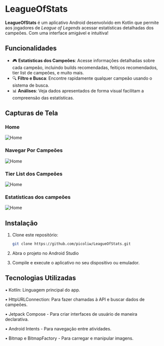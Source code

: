 # LeagueOfStats

**LeagueOfStats** é um aplicativo Android desenvolvido em Kotlin que permite aos jogadores de *League of Legends* acessar estatísticas detalhadas dos campeões. Com uma interface amigável e intuitiva!

## Funcionalidades

- 🎮 **Estatísticas dos Campeões**: Acesse informações detalhadas sobre cada campeão, incluindo builds recomendadas, feitiços recomendados, tier list de campeões, e muito mais.
- 🔍 **Filtro e Busca**: Encontre rapidamente qualquer campeão usando o sistema de busca.
- 📊 **Análises**: Veja dados apresentados de forma visual facilitam a compreensão das estatísticas.

## Capturas de Tela

### Home

![Home](https://i.imgur.com/IPAOIU9.png)

### Navegar Por Campeões

![Home](https://i.imgur.com/CUERD4T.png)

### Tier List dos Campeões

![Home](https://i.imgur.com/3lmreCq.png)

### Estatísticas dos campeões

![Home](https://i.imgur.com/ELSwoAh.png)
## Instalação

1. Clone este repositório:
   ```bash
   git clone https://github.com/picoliw/LeagueOfStats.git
   
2. Abra o projeto no Android Studio

3. Compile e execute o aplicativo no seu dispositivo ou emulador.

## Tecnologias Utilizadas

• Kotlin: Linguagem principal do app.

• HttpURLConnection: Para fazer chamadas à API e buscar dados de campeões.

• Jetpack Compose - Para criar interfaces de usuário de maneira declarativa.

• Android Intents - Para navegação entre atividades.

• Bitmap e BitmapFactory - Para carregar e manipular imagens.
